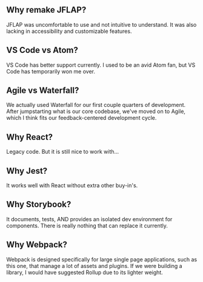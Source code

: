 ## Why remake JFLAP?
JFLAP was uncomfortable to use and not intuitive to understand. It was also lacking in accessibility and customizable features.

## VS Code vs Atom?
VS Code has better support currently. I used to be an avid Atom fan, but VS Code has temporarily won me over.

## Agile vs Waterfall?
We actually used Waterfall for our first couple quarters of development. After jumpstarting what is our core codebase, we've moved on to Agile, which I think fits our feedback-centered development cycle.

## Why React?
Legacy code. But it is still nice to work with...

## Why Jest?
It works well with React without extra other buy-in's.

## Why Storybook?
It documents, tests, AND provides an isolated dev environment for components. There is really nothing that can replace it currently.

## Why Webpack?
Webpack is designed specifically for large single page applications, such as this one, that manage a lot of assets and plugins. If we were building a library, I would have suggested Rollup due to its lighter weight.
